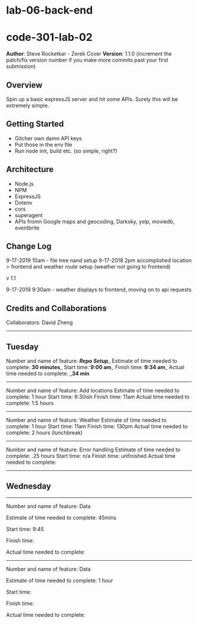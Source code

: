 # lab-06-back-end

# code-301-lab-02

**Author**: Steve Rocketkar - Zerek Cover
**Version**: 1.1.0 (increment the patch/fix version number if you make more commits past your first submission)

## Overview
<!-- Provide a high level overview of what this application is and why you are building it, beyond the fact that it's an assignment for this class. (i.e. What's your problem domain?) -->
Spin up a basic expressJS server and hit some APIs. Surely this will be extremely simple.

## Getting Started
<!-- What are the steps that a user must take in order to build this app on their own machine and get it running? -->
- Gitcher own damn API keys
- Put those in the env file
- Run node init, build etc. (so simple, right?)

## Architecture
<!-- Provide a detailed description of the application design. What technologies (languages, libraries, etc) you're using, and any other relevant design information. -->
- Node.js
- NPM
- ExpressJS
- Dotenv
- cors
- superagent
- APIs fromn Google maps and geocoding, Darksky, yelp, moviedb, eventbrite


## Change Log
<!-- Use this area to document the iterative changes made to your application as each feature is successfully implemented. Use time stamps. Here's an examples: -->

9-17-2019 10am - file tree nand setup
9-17-2018 2pm accomplished location > frontend and weather route setup (weather not going to frontend)

v 1.1

9-17-2019 9:30am - weather displays to frontend, moving on to api requests


## Credits and Collaborations
<!-- Give credit (and a link) to other people or resources that helped you build this application. -->
Collaborators:
David Zheng

------------------------------------------

## Tuesday

Number and name of feature: _______Repo Setup________
Estimate of time needed to complete: __30 minutes___
Start time: __9:00 am___
Finish time: __9:34 am___
Actual time needed to complete: ___34 min__

--------------------------------------

Number and name of feature:  Add locations
Estimate of time needed to complete: 1 hour
Start time: 9:30ish
Finish time: 11am
Actual time needed to complete: 1.5 hours

--------------------------------------

Number and name of feature:  Weather
Estimate of time needed to complete: 1 hour
Start time: 11am
Finish time: 130pm
Actual time needed to complete: 2 hours (lunchbreak)

--------------------------------------

Number and name of feature: Error handling
Estimate of time needed to complete: .25 hours
Start time: n/a
Finish time: unfinished
Actual time needed to complete: 

--------------------------------------
## Wednesday
--------------------------------------

Number and name of feature:  Data 

Estimate of time needed to complete: 45mins

Start time: 9:45 

Finish time: 

Actual time needed to complete: 

--------------------------------------

Number and name of feature:  Data 

Estimate of time needed to complete: 1 hour

Start time: 

Finish time: 

Actual time needed to complete: 

